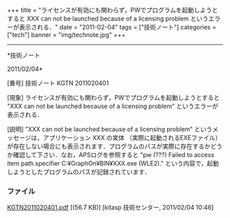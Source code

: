 ﻿+++
title = "ライセンスが有効にも関わらず，PWでプログラムを起動しようとすると XXX can not be launched because of a licensing problem というエラーが表示される．"
date = "2011-02-04"
tags = ["技術ノート"]
categories = ["tech"]
banner = "img/technote.jpg"
+++

-----------------------------------------------------------------------------------------------------------------------------

*技術ノート

2011/02/04*


[番号]
技術ノート KGTN 2011020401

[現象]
ライセンスが有効にも関わらず，PWでプログラムを起動しようとすると "XXX
can not be launched because of a licensing problem"
というエラーが表示される．

[説明]
"XXX can not be launched because of a licensing problem"
というメッセージは，アプリケーション XXX の実体
（実際に起動されるEXEファイル）
が存在しない場合にも表示されます．プログラムのパスが実際に存在するかどうか確認して下さい．なお，APSログを参照すると
"pw (???) Failed to access item path specifier C:¥GraphOn¥BIN¥XXX.exe
(WLE2)."
という内容で，起動しようとしたプログラムのパスが記録されています．


### ファイル





[KGTN2011020401.pdf](http://techreport.kitasp.net/attachments/download/469/KGTN2011020401.pdf)
 [(56.7 KB)] [kitasp 技術センター, 2011/02/04
10:46]
